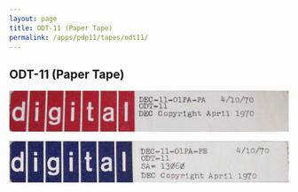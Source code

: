 ```yaml
---
layout: page
title: ODT-11 (Paper Tape)
permalink: /apps/pdp11/tapes/odt11/
---
```


ODT-11 (Paper Tape)
-------------------

[![DEC-11-O1PA-PA](DEC-11-O1PA-PA.jpg)](DEC-11-O1PA-PA.json)

[![DEC-11-O1PA-PB](DEC-11-O1PA-PB.jpg)](DEC-11-O1PA-PB.json)
